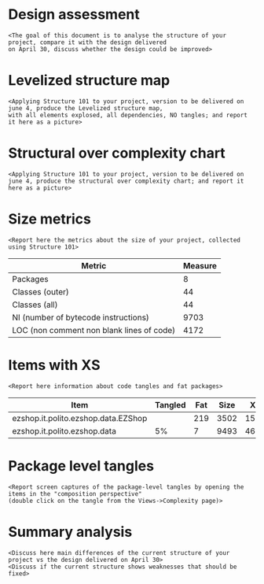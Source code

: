 # Design assessment


```
<The goal of this document is to analyse the structure of your project, compare it with the design delivered
on April 30, discuss whether the design could be improved>
```

# Levelized structure map
```
<Applying Structure 101 to your project, version to be delivered on june 4, produce the Levelized structure map,
with all elements explosed, all dependencies, NO tangles; and report it here as a picture>
```

# Structural over complexity chart
```
<Applying Structure 101 to your project, version to be delivered on june 4, produce the structural over complexity chart; and report it here as a picture>
```



# Size metrics

```
<Report here the metrics about the size of your project, collected using Structure 101>
```



| Metric                                    | Measure |
| ----------------------------------------- | ------- |
| Packages                                  | 8       |
| Classes (outer)                           | 44      |
| Classes (all)                             | 44      |
| NI (number of bytecode instructions)      | 9703    |
| LOC (non comment non blank lines of code) | 4172    |



# Items with XS

```
<Report here information about code tangles and fat packages>
```

| Item                                | Tangled | Fat  | Size | XS   |
| ----------------------------------- | ------- | ---- | ---- | ---- |
| ezshop.it.polito.ezshop.data.EZShop |         | 219  | 3502 | 1583 |
| ezshop.it.polito.ezshop.data        | 5%      | 7    | 9493 | 463  |



# Package level tangles

```
<Report screen captures of the package-level tangles by opening the items in the "composition perspective" 
(double click on the tangle from the Views->Complexity page)>
```

# Summary analysis
```
<Discuss here main differences of the current structure of your project vs the design delivered on April 30>
<Discuss if the current structure shows weaknesses that should be fixed>
```
